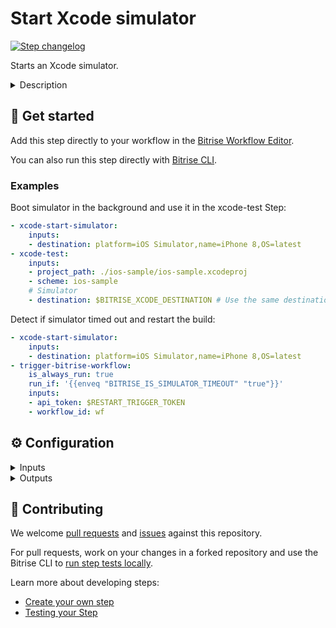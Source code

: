 # Start Xcode simulator

[![Step changelog](https://shields.io/github/v/release/bitrise-steplib/bitrise-step-xcode-start-simulator?include_prereleases&label=changelog&color=blueviolet)](https://github.com/bitrise-steplib/bitrise-step-xcode-start-simulator/releases)

Starts an Xcode simulator.


<details>
<summary>Description</summary>

Starts an Xcode simulator.

</details>

## 🧩 Get started

Add this step directly to your workflow in the [Bitrise Workflow Editor](https://devcenter.bitrise.io/steps-and-workflows/steps-and-workflows-index/).

You can also run this step directly with [Bitrise CLI](https://github.com/bitrise-io/bitrise).

### Examples

Boot simulator in the background and use it in the xcode-test Step:
```yaml
- xcode-start-simulator:
    inputs:
    - destination: platform=iOS Simulator,name=iPhone 8,OS=latest
- xcode-test:
    inputs:
    - project_path: ./ios-sample/ios-sample.xcodeproj
    - scheme: ios-sample
    # Simulator
    - destination: $BITRISE_XCODE_DESTINATION # Use the same destination as the xcode-start-simulator Step
```

Detect if simulator timed out and restart the build:
```yaml
- xcode-start-simulator:
    inputs:
    - destination: platform=iOS Simulator,name=iPhone 8,OS=latest
- trigger-bitrise-workflow:
    is_always_run: true
    run_if: '{{enveq "BITRISE_IS_SIMULATOR_TIMEOUT" "true"}}'
    inputs:
    - api_token: $RESTART_TRIGGER_TOKEN
    - workflow_id: wf
```

## ⚙️ Configuration

<details>
<summary>Inputs</summary>

| Key | Description | Flags | Default |
| --- | --- | --- | --- |
| `destination` | Destination specifier describes the simulator device to be started.  The input value uses the same format as xcodebuild's `-destination` option. | required | `platform=iOS Simulator,name=iPhone 8 Plus,OS=latest` |
| `wait_for_boot_timeout` | When larger than 0, will wait for the simulator boot to complete.  Setting to larger than 0 makes it possible to detect hangs or timeouts when booting simulator. If a timeout occurs, the `BITRISE_IS_SIMULATOR_TIMEOUT` output will be set to true.  Using `0` (the default) enables the Simulator boot to occur in parallel to other Steps. | required | `0` |
| `verbose_log` | If this input is set, the Step will print additional logs for debugging. | required | `no` |
| `reset` | If enabled, will shutdown and erase a simulator's contents and settings.  This option is not needed when starting from a clean state on a CI build. It may be used when running testing multiple apps on the same simulator or for making sure that the simulator is indeed in a clean state when an app fails to install due to an unexpected issue.  When enabled erasing contents takes about a second. | required | `no` |
</details>

<details>
<summary>Outputs</summary>

| Environment Variable | Description |
| --- | --- |
| `BITRISE_IS_SIMULATOR_TIMEOUT` | Set to true/false based on starting Xcode Simulator failed with an unrecoverable error.  It can be used to trigger a new build conditionally:  is_always_run: true run_if: '{{enveq "BITRISE_IS_SIMULATOR_TIMEOUT" "true"}}'  |
| `BITRISE_XCODE_DESTINATION` | Device destination specifier  The destination specifer provided in the `destination` Input. It can be used as Input of other Steps, to avoid duplication. |
</details>

## 🙋 Contributing

We welcome [pull requests](https://github.com/bitrise-steplib/bitrise-step-xcode-start-simulator/pulls) and [issues](https://github.com/bitrise-steplib/bitrise-step-xcode-start-simulator/issues) against this repository.

For pull requests, work on your changes in a forked repository and use the Bitrise CLI to [run step tests locally](https://devcenter.bitrise.io/bitrise-cli/run-your-first-build/).

Learn more about developing steps:

- [Create your own step](https://devcenter.bitrise.io/contributors/create-your-own-step/)
- [Testing your Step](https://devcenter.bitrise.io/contributors/testing-and-versioning-your-steps/)
